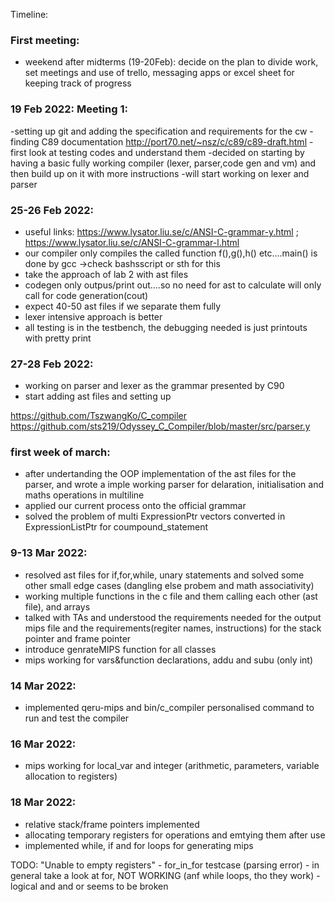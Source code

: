 Timeline:

### First meeting: 
- weekend after midterms (19-20Feb): decide on the plan to divide work, set meetings and use of trello, messaging apps or excel sheet for keeping track of progress

### 19 Feb 2022: Meeting 1:
-setting up git and adding the specification and requirements for the cw
-finding C89 documentation http://port70.net/~nsz/c/c89/c89-draft.html
-first look at testing codes and understand them
-decided on starting by having a basic fully working compiler (lexer, parser,code gen and vm) and then build up on it with more instructions
-will start working on lexer and parser
  
### 25-26 Feb 2022:
- useful links: https://www.lysator.liu.se/c/ANSI-C-grammar-y.html ; https://www.lysator.liu.se/c/ANSI-C-grammar-l.html
- our compiler only compiles the called function f(),g(),h() etc....main() is done by gcc ->check bashsscript or sth for this
- take the approach of lab 2 with ast files
- codegen only outpus/print out....so no need for ast to calculate will only call for code generation(cout)
- expect 40-50 ast files if we separate them fully
- lexer intensive approach is better
- all testing is in the testbench, the debugging needed is just printouts with pretty print

### 27-28 Feb 2022:
- working on parser and lexer as the grammar presented by C90
- start adding ast files and setting up 

https://github.com/TszwangKo/C_compiler
https://github.com/sts219/Odyssey_C_Compiler/blob/master/src/parser.y

### first week of march:
- after undertanding the OOP implementation of the ast files for the parser, and wrote a imple working parser for delaration, initialisation and maths operations in multiline
- applied our current process onto the official grammar 
- solved the problem of multi ExpressionPtr vectors converted in ExpressionListPtr for coumpound_statement

### 9-13 Mar 2022:
- resolved ast files for if,for,while, unary statements and solved some other small edge cases (dangling else probem and math associativity)
- working multiple functions in the c file and them calling each other (ast file), and arrays
- talked with TAs and understood the requirements needed for the output mips file and the requirements(regiter names, instructions) for the stack pointer and frame pointer
- introduce genrateMIPS function for all classes
- mips working for vars&function declarations, addu and subu (only int)

### 14 Mar 2022:
- implemented qeru-mips and bin/c_compiler personalised command to run and test the compiler

### 16 Mar 2022:
- mips working for local_var and integer (arithmetic, parameters, variable allocation to registers)

### 18 Mar 2022:
- relative stack/frame pointers implemented
- allocating temporary registers for operations and emtying them after use
- implemented while, if and for loops for generating mips

TODO: "Unable to empty registers" - for_in_for testcase (parsing error)
        - in general take a look at for, NOT WORKING (anf while loops, tho they work)
        - logical and and or seems to be broken 